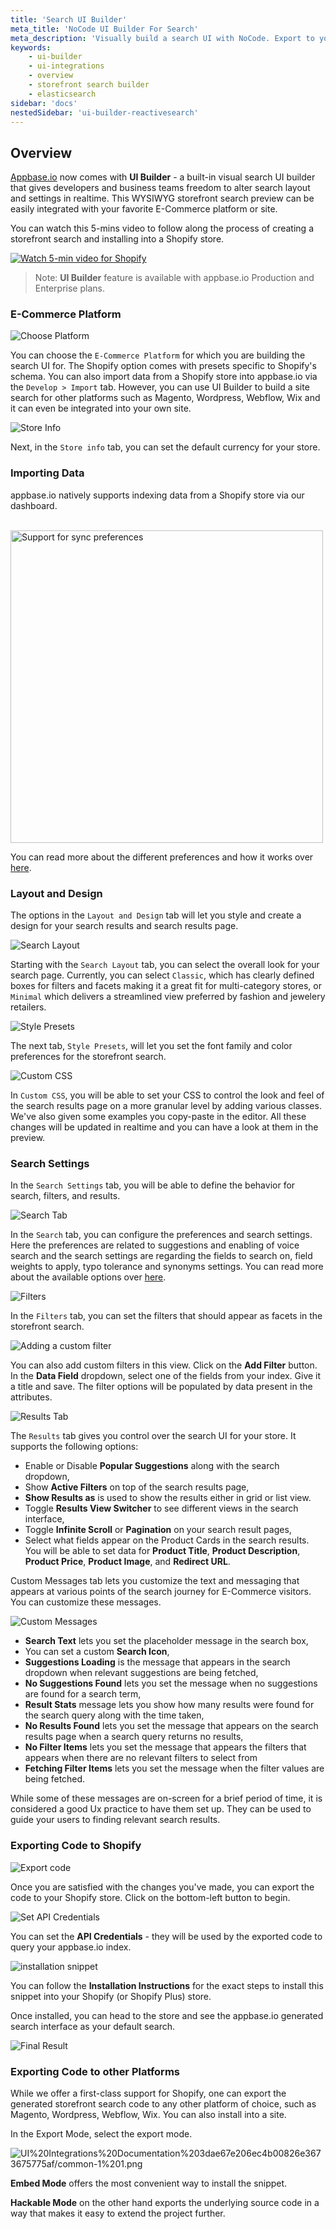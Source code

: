 ```yaml
---
title: 'Search UI Builder'
meta_title: 'NoCode UI Builder For Search'
meta_description: 'Visually build a search UI with NoCode. Export to your favorite E-Commerce Platform or your own site.'
keywords:
	- ui-builder
    - ui-integrations
    - overview
    - storefront search builder
    - elasticsearch
sidebar: 'docs'
nestedSidebar: 'ui-builder-reactivesearch'
---
```


## Overview


[Appbase.io](http://appbase.io) now comes with **UI Builder** - a built-in visual search UI builder that gives developers and business teams freedom to alter search layout and settings in realtime. This WYSIWYG storefront search preview can be easily integrated with your favorite E-Commerce platform or site.

You can watch this 5-mins video to follow along the process of creating a storefront search and installing into a Shopify store.

[![Watch 5-min video for Shopify](https://i.imgur.com/VMW4pIw.jpg)](https://www.youtube.com/watch?v=5pdcNUha2iA)

> Note: **UI Builder** feature is available with appbase.io Production and Enterprise plans.


### E-Commerce Platform

![Choose Platform](https://imgur.com/DWhvlhp.png)

You can choose the `E-Commerce Platform` for which you are building the search UI for. The Shopify option comes with presets specific to Shopify's schema. You can also import data from a Shopify store into appbase.io via the `Develop > Import` tab. However, you can use UI Builder to build a site search for other platforms such as Magento, Wordpress, Webflow, Wix and it can even be integrated into your own site.

![Store Info](https://imgur.com/l96LvJU.png)

Next, in the `Store info` tab, you can set the default currency for your store.

### Importing Data

appbase.io natively supports indexing data from a Shopify store via our dashboard.

<br/>
<img src="https://i.imgur.com/Bm1AmXj.png" alt="Support for sync preferences" width="500"/>

You can read more about the different preferences and how it works over [here](/docs/data/import/from-shopify/).

### Layout and Design

The options in the `Layout and Design` tab will let you style and create a design for your search results and search results page.

![Search Layout](https://imgur.com/fgxvpxh.png)

Starting with the `Search Layout` tab, you can select the overall look for your search page. Currently, you can select `Classic`, which has clearly defined boxes for filters and facets making it a great fit for multi-category stores, or `Minimal` which delivers a streamlined view preferred by fashion and jewelery retailers.

![Style Presets](https://imgur.com/VZpKmjp.png)

The next tab, `Style Presets`, will let you set the font family and color preferences for the storefront search.

![Custom CSS](https://imgur.com/BhhZUr9.png)

In `Custom CSS`, you will be able to set your CSS to control the look and feel of the search results page on a more granular level by adding various classes. We've also given some examples you copy-paste in the editor. All these changes will be updated in realtime and you can have a look at them in the preview.

### Search Settings

In the `Search Settings` tab, you will be able to define the behavior for search, filters, and results.

![Search Tab](https://imgur.com/yJPp5sj.png)

In the `Search` tab, you can configure the preferences and search settings. Here the preferences are related to suggestions and enabling of voice search and the search settings are regarding the fields to search on, field weights to apply, typo tolerance and synonyms settings. You can read more about the available options over [here](/docs/search/relevancy/#search-settings).

![Filters](https://imgur.com/5AxRfYG.png)

In the `Filters` tab, you can set the filters that should appear as facets in the storefront search.

![Adding a custom filter](https://imgur.com/UXwKxmh.png)

You can also add custom filters in this view. Click on the **Add Filter** button. In the **Data Field** dropdown, select one of the fields from your index. Give it a title and save. The filter options will be populated by data present in the attributes.

![Results Tab](https://imgur.com/39icKEZ.png)

The `Results` tab gives you control over the search UI for your store. It supports the following options:

- Enable or Disable **Popular Suggestions** along with the search dropdown,
- Show **Active Filters** on top of the search results page,
- **Show Results as** is used to show the results either in grid or list view.
- Toggle **Results View Switcher** to see different views in the search interface,
- Toggle **Infinite Scroll** or **Pagination** on your search result pages,
- Select what fields appear on the Product Cards in the search results. You will be able to set data for **Product Title**, **Product Description**, **Product Price**, **Product Image**, and **Redirect URL**.



Custom Messages tab lets you customize the text and messaging that appears at various points of the search journey for E-Commerce visitors. You can customize these messages.

![Custom Messages](https://i.imgur.com/vgw0Yii.png)

- **Search Text** lets you set the placeholder message in the search box,
- You can set a custom **Search Icon**,
- **Suggestions Loading** is the message that appears in the search dropdown when relevant suggestions are being fetched,
- **No Suggestions Found** lets you set the message when no suggestions are found for a search term,
- **Result Stats** message lets you show how many results were found for the search query along with the time taken,
- **No Results Found** lets you set the message that appears on the search results page when a search query returns no results,
- **No Filter Items** lets you set the message that appears the filters that appears when there are no relevant filters to select from
- **Fetching Filter Items** lets you set the message when the filter values are being fetched.

While some of these messages are on-screen for a brief period of time, it is considered a good Ux practice to have them set up. They can be used to guide your users to finding relevant search results.


### Exporting Code to Shopify

![Export code](https://i.imgur.com/kfNSBky.png)

Once you are satisfied with the changes you've made, you can export the code to your Shopify store. Click on the bottom-left button to begin.

![Set API Credentials](https://i.imgur.com/xg7t1Zq.png)

You can set the **API Credentials** - they will be used by the exported code to query your appbase.io index.

![installation snippet](https://i.imgur.com/SWhRnSr.png)

You can follow the **Installation Instructions** for the exact steps to install this snippet into your Shopify (or Shopify Plus) store.

Once installed, you can head to the store and see the appbase.io generated search interface as your default search.

![Final Result](https://i.imgur.com/rG6VNpv.png)


### Exporting Code to other Platforms

While we offer a first-class support for Shopify, one can export the generated storefront search code to any other platform of choice, such as Magento, Wordpress, Webflow, Wix. You can also install into a site.

In the Export Mode, select the export mode.

![UI%20Integrations%20Documentation%203dae67e206ec4b00826e3673675775af/common-1%201.png](https://i.imgur.com/R2UEryc.png)

**Embed Mode** offers the most convenient way to install the snippet.

**Hackable Mode** on the other hand exports the underlying source code in a way that makes it easy to extend the project further.
